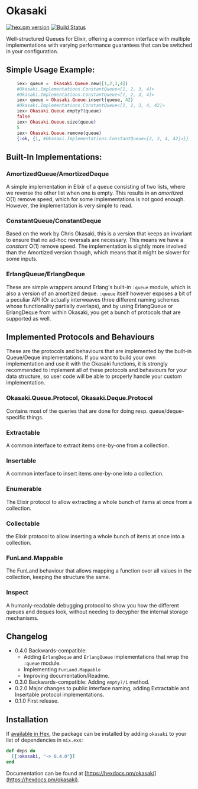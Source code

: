 # Okasaki

[![hex.pm version](https://img.shields.io/hexpm/v/okasaki.svg)](https://hex.pm/packages/okasaki)
[![Build Status](https://travis-ci.org/Qqwy/elixir_okasaki.svg?branch=master)](https://travis-ci.org/Qqwy/elixir_okasaki)

Well-structured Queues for Elixir, offering a common interface with multiple implementations with varying performance guarantees that can be switched in your configuration.

## Simple Usage Example:

```elixir
    iex> queue =  Okasaki.Queue.new([1,2,3,4])
    #Okasaki.Implementations.ConstantQueue<[1, 2, 3, 4]>
    #Okasaki.Implementations.ConstantQueue<[1, 2, 3, 4]>
    iex> queue = Okasaki.Queue.insert(queue, 42)
    #Okasaki.Implementations.ConstantQueue<[1, 2, 3, 4, 42]>
    iex> Okasaki.Queue.empty?(queue)
    false
    iex> Okasaki.Queue.size(queue)
    5
    iex> Okasaki.Queue.remove(queue) 
    {:ok, {1, #Okasaki.Implementations.ConstantQueue<[2, 3, 4, 42]>}}
```

## Built-In Implementations:

### AmortizedQueue/AmortizedDeque

A simple implementation in Elixir of a queue consisting of two lists, where we reverse the other list when one is empty.
This results in an _amortized_ O(1) remove speed, which for some implementations is not good enough.
However, the implementation is very simple to read.

### ConstantQueue/ConstantDeque

Based on the work by Chris Okasaki, this is a version that keeps an invariant to ensure that no ad-hoc reversals are necessary.
This means we have a _constant_ O(1) remove speed.
The implementation is slightly more involved than the Amortized version though, which means that it might be slower for some
inputs.

### ErlangQueue/ErlangDeque

These are simple wrappers around Erlang's built-in `:queue` module, which is also a version of an amortized deque.
`:queue` itself however exposes a bit of a peculiar API (Or actually interweaves three different naming schemes whose functionality partially overlaps),
and by using ErlangQueue or ErlangDeque from within Okasaki, you get a bunch of protocols that are supported as well.


## Implemented Protocols and Behaviours

These are the protocols and behaviours that are implemented by the built-in Queue/Deque implementations.
If you want to build your own implementation and use it with the Okasaki functions,
it is strongly recommended to implement all of these protocols and behaviours for your data structure,
so user code will be able to properly handle your custom implementation.

### Okasaki.Queue.Protocol, Okasaki.Deque.Protocol

Contains most of the queries that are done for doing resp. queue/deque-specific things.

### Extractable

A common interface to extract items one-by-one from a collection.

### Insertable

A common interface to insert items one-by-one into a collection.

### Enumerable

The Elixir protocol to allow extracting a whole bunch of items at once from a collection.

### Collectable

the Elixir protocol to allow inserting a whole bunch of items at once into a collection.

### FunLand.Mappable

The FunLand behaviour that allows mapping a function over all values in the collection, keeping the structure the same.

### Inspect

A humanly-readable debugging protocol to show you how the different queues and deques look,
without needing to decypher the internal storage mechanisms.

## Changelog

- 0.4.0 Backwards-compatible: 
    - Adding `ErlangDeque` and `ErlangQueue` implementations that wrap the `:queue` module.
    - Implementing `FunLand.Mappable`
    - Improving documentation/Readme.
- 0.3.0 Backwards-compatible: Adding `empty?/1` method.
- 0.2.0 Major changes to public interface naming, adding Extractable and Insertable protocol implementations.
- 0.1.0 First release.

## Installation

If [available in Hex](https://hex.pm/docs/publish), the package can be installed
by adding `okasaki` to your list of dependencies in `mix.exs`:

```elixir
def deps do
  [{:okasaki, "~> 0.4.0"}]
end
```

Documentation can be found at [https://hexdocs.pm/okasaki](https://hexdocs.pm/okasaki).

